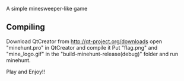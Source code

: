 A simple minesweeper-like game

Compiling
----------

Download QtCreator from http://qt-project.org/downloads
open "minehunt.pro" in QtCreator and compile it
Put "flag.png" and "mine_logo.gif" in the  "build-minehunt-release(debug)" folder
and run minehunt.



Play and Enjoy!!

